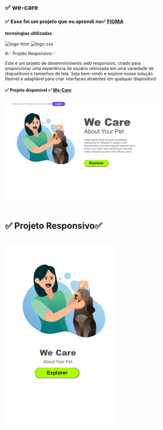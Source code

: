 <h1 aling="center">
<h2> ✅ we-care </h2>
</h1>
<h3>✅ Esse foi um projeto que eu aprendi no✅ <a href="https://www.figma.com/file/LzA0ntQdfERw4z41hxvLSs/13.-(Positive)-Congratulation-You-get-40-point-for-your-ride?type=design&node-id=0-1&mode=design&t=DHf9bzOT6gLlzXVo-0">FIGMA</a></h3>
<h4>tecnologias ultilizadas</h4>
 <img src="https://img.shields.io/badge/HTML5-E34F26?style=for-the-badge&logo=html5&logoColor=white" alt="logo-html" />
 <img src="https://img.shields.io/badge/CSS3-1572B6?style=for-the-badge&logo=css3&logoColor=white" alt="logo-css" />
 <p>#✅ Projeto Responsivo✅ 

Este é um projeto de desenvolvimento web responsivo, criado para proporcionar uma experiência de usuário otimizada em uma variedade de dispositivos e tamanhos de tela. Seja bem-vindo e explore nossa solução flexível e adaptável para criar interfaces atraentes em qualquer dispositivo!
<p/>
 <h4>✅  Projeto disponivel ✅ <a href="https://zenaldo-oliveira.github.io/We-Care/"▶✅ >We-Care</a></h4>
<img src="https://github.com/zenaldo-oliveira/We-Care/blob/main/assetes/Captura%20de%20tela%202024-03-06%20062425.png?raw=true" alt="img-logo"/>
 <br>
 <br>
 <h1>✅ Projeto Responsivo✅ <h1>
<img src="https://github.com/zenaldo-oliveira/We-Care/blob/main/assetes/Captura%20de%20tela%202024-03-06%20062916.png?raw=true" alt="img-responsivo"/>
